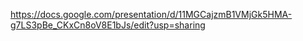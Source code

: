 https://docs.google.com/presentation/d/11MGCajzmB1VMjGk5HMA-g7LS3pBe_CKxCn8oV8E1bJs/edit?usp=sharing

